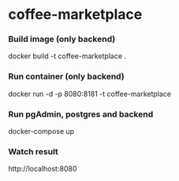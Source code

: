 # coffee-marketplace

### Build image (only backend)

docker build -t coffee-marketplace .

### Run container (only backend)

docker run -d -p 8080:8181 -t coffee-marketplace

### Run pgAdmin, postgres and backend

docker-compose up

### Watch result

http://localhost:8080